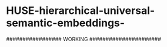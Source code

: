 # HUSE-hierarchical-universal-semantic-embeddings-

################# WORKING ######################
